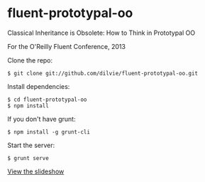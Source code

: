 fluent-prototypal-oo
====================

Classical Inheritance is Obsolete: How to Think in Prototypal OO

For the O'Reilly Fluent Conference, 2013


Clone the repo:

```
$ git clone git://github.com/dilvie/fluent-prototypal-oo.git
```

Install dependencies:

```
$ cd fluent-prototypal-oo
$ npm install
```

If you don't have grunt:

```
$ npm install -g grunt-cli
```

Start the server:

```
$ grunt serve
```

[View the slideshow](http://localhost:8000)
